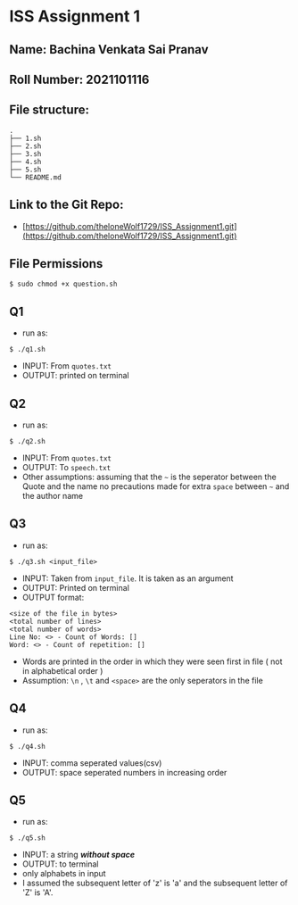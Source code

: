 
# ISS Assignment 1
## Name: Bachina Venkata Sai Pranav
## Roll Number: 2021101116
## File structure:
```
.
├── 1.sh
├── 2.sh
├── 3.sh
├── 4.sh
├── 5.sh
└── README.md
```
## Link to the Git Repo:
* [https://github.com/theloneWolf1729/ISS_Assignment1.git](https://github.com/theloneWolf1729/ISS_Assignment1.git)

## File Permissions
```
$ sudo chmod +x question.sh
```

## Q1
* run as:
```
$ ./q1.sh
```
* INPUT:  From `quotes.txt`
* OUTPUT: printed on terminal

## Q2
* run as:
```
$ ./q2.sh
```
* INPUT:  From `quotes.txt`
* OUTPUT: To `speech.txt`
* Other assumptions: assuming that the `~` is the seperator between the Quote and the name no precautions made for extra `space` between `~` and the author name

## Q3
* run as:
```
$ ./q3.sh <input_file>
```
* INPUT: Taken from `input_file`. It is taken as an argument
* OUTPUT: Printed on terminal
* OUTPUT format:
```
<size of the file in bytes>
<total number of lines>
<total number of words>
Line No: <> - Count of Words: []
Word: <> - Count of repetition: []
```
* Words are printed in the order in which they were seen first in file ( not in alphabetical order )
* Assumption: `\n` , `\t` and `<space>` are the only seperators in the file

## Q4
* run as:
```
$ ./q4.sh
```
* INPUT: comma seperated values(csv)
* OUTPUT: space seperated numbers in increasing order

## Q5
* run as:
```
$ ./q5.sh
```
* INPUT: a string _****without space****_
* OUTPUT: to terminal
* only alphabets in input
* I assumed the subsequent letter of 'z' is 'a' and the subsequent letter of 'Z' is 'A'.